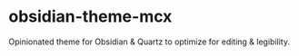 # obsidian-theme-mcx
Opinionated theme for Obsidian &amp; Quartz to optimize for editing &amp; legibility.
